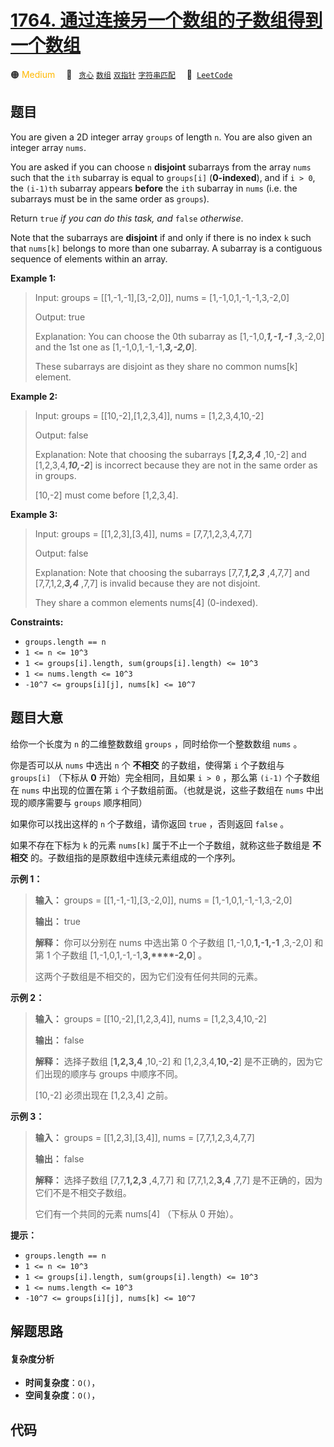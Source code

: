 # [1764. 通过连接另一个数组的子数组得到一个数组](https://leetcode.com/problems/form-array-by-concatenating-subarrays-of-another-array)

🟠 <font color=#ffb800>Medium</font>&emsp; 🔖&ensp; [`贪心`](/outline/tag/greedy.md) [`数组`](/outline/tag/array.md) [`双指针`](/outline/tag/two-pointers.md) [`字符串匹配`](/outline/tag/string-matching.md)&emsp; 🔗&ensp;[`LeetCode`](https://leetcode.com/problems/form-array-by-concatenating-subarrays-of-another-array)

## 题目

You are given a 2D integer array `groups` of length `n`. You are also given an
integer array `nums`.

You are asked if you can choose `n` **disjoint** subarrays from the array
`nums` such that the `ith` subarray is equal to `groups[i]` (**0-indexed**),
and if `i > 0`, the `(i-1)th` subarray appears **before** the `ith` subarray
in `nums` (i.e. the subarrays must be in the same order as `groups`).

Return `true` _if you can do this task, and_ `false` _otherwise_.

Note that the subarrays are **disjoint** if and only if there is no index `k`
such that `nums[k]` belongs to more than one subarray. A subarray is a
contiguous sequence of elements within an array.



**Example 1:**

> Input: groups = [[1,-1,-1],[3,-2,0]], nums = [1,-1,0,1,-1,-1,3,-2,0]
> 
> Output: true
> 
> Explanation: You can choose the 0th subarray as [1,-1,0,_**1,-1,-1**_ ,3,-2,0] and the 1st one as [1,-1,0,1,-1,-1,_**3,-2,0**_].
> 
> These subarrays are disjoint as they share no common nums[k] element.

**Example 2:**

> Input: groups = [[10,-2],[1,2,3,4]], nums = [1,2,3,4,10,-2]
> 
> Output: false
> 
> Explanation: Note that choosing the subarrays [_**1,2,3,4**_ ,10,-2] and [1,2,3,4,_**10,-2**_] is incorrect because they are not in the same order as in groups.
> 
> [10,-2] must come before [1,2,3,4].

**Example 3:**

> Input: groups = [[1,2,3],[3,4]], nums = [7,7,1,2,3,4,7,7]
> 
> Output: false
> 
> Explanation: Note that choosing the subarrays [7,7,_**1,2,3**_ ,4,7,7] and [7,7,1,2,_**3,4**_ ,7,7] is invalid because they are not disjoint.
> 
> They share a common elements nums[4] (0-indexed).

**Constraints:**

  * `groups.length == n`
  * `1 <= n <= 10^3`
  * `1 <= groups[i].length, sum(groups[i].length) <= 10^3`
  * `1 <= nums.length <= 10^3`
  * `-10^7 <= groups[i][j], nums[k] <= 10^7`


## 题目大意

给你一个长度为 `n` 的二维整数数组 `groups` ，同时给你一个整数数组 `nums` 。

你是否可以从 `nums` 中选出 `n` 个 **不相交** 的子数组，使得第 `i` 个子数组与 `groups[i]` （下标从 **0**
开始）完全相同，且如果 `i > 0` ，那么第 `(i-1)` 个子数组在 `nums` 中出现的位置在第 `i` 个子数组前面。（也就是说，这些子数组在
`nums` 中出现的顺序需要与 `groups` 顺序相同）

如果你可以找出这样的 `n` 个子数组，请你返回 `true` ，否则返回 `false` 。

如果不存在下标为 `k` 的元素 `nums[k]` 属于不止一个子数组，就称这些子数组是 **不相交** 的。子数组指的是原数组中连续元素组成的一个序列。

**示例 1：**

> 
> 
> 
> 
> 
> **输入：** groups = [[1,-1,-1],[3,-2,0]], nums = [1,-1,0,1,-1,-1,3,-2,0]
> 
> **输出：** true
> 
> **解释：** 你可以分别在 nums 中选出第 0 个子数组 [1,-1,0,**1,****-1,****-1** ,3,-2,0] 和第 1 个子数组 [1,-1,0,1,-1,-1,**3,****-2,0**] 。
> 
> 这两个子数组是不相交的，因为它们没有任何共同的元素。
> 
> 

**示例 2：**

> 
> 
> 
> 
> 
> **输入：** groups = [[10,-2],[1,2,3,4]], nums = [1,2,3,4,10,-2]
> 
> **输出：** false
> 
> **解释：** 选择子数组 [**1,2,3,4** ,10,-2] 和 [1,2,3,4,**10,-2**] 是不正确的，因为它们出现的顺序与 groups 中顺序不同。
> 
> [10,-2] 必须出现在 [1,2,3,4] 之前。
> 
> 

**示例 3：**

> 
> 
> 
> 
> 
> **输入：** groups = [[1,2,3],[3,4]], nums = [7,7,1,2,3,4,7,7]
> 
> **输出：** false
> 
> **解释：** 选择子数组 [7,7,**1,2,3** ,4,7,7] 和 [7,7,1,2,**3,4** ,7,7] 是不正确的，因为它们不是不相交子数组。
> 
> 它们有一个共同的元素 nums[4] （下标从 0 开始）。
> 
> 

**提示：**

  * `groups.length == n`
  * `1 <= n <= 10^3`
  * `1 <= groups[i].length, sum(groups[i].length) <= 10^3`
  * `1 <= nums.length <= 10^3`
  * `-10^7 <= groups[i][j], nums[k] <= 10^7`


## 解题思路

#### 复杂度分析

- **时间复杂度**：`O()`，
- **空间复杂度**：`O()`，

## 代码

```javascript

```